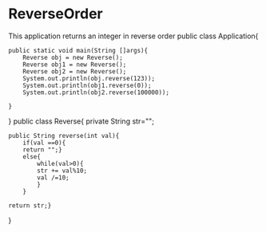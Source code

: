 # ReverseOrder
 This application returns an integer in reverse order
 public class Application{
	
	public static void main(String []args){
		Reverse obj = new Reverse();
		Reverse obj1 = new Reverse();
		Reverse obj2 = new Reverse();
		System.out.println(obj.reverse(123));
		System.out.println(obj1.reverse(0));
		System.out.println(obj2.reverse(100000));
	
	}
 }
 public class Reverse{
	private String str="";
 
	public String reverse(int val){
		if(val ==0){
		return "";}
		else{
			while(val>0){
			str += val%10;
			val /=10;
			}
		}
		
	return str;}
 }
